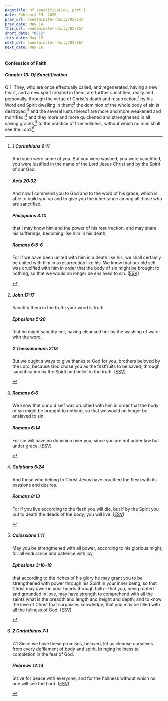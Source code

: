 ```yaml
---
pagetitle: Of sanctification, part 1
date: February 19, 2020
prev_url: /westminster-daily/05/14/
prev_date: May 14
this_url: /westminster-daily/05/15/
short_date: "0515"
this_date: May 15
next_url: /westminster-daily/05/16/
next_date: May 16
---
```


#### Confession of Faith

##### Chapter 13: Of Sanctification

<span class="q">Q 1.</span> They, who are once effectually called, and regenerated, having a new heart, and a new spirit created in them, are further sanctified, really and personally, through the virtue of Christ's death and resurrection,[^fnref:wcf1] by his Word and Spirit dwelling in them:[^fnref:wcf2] the dominion of the whole body of sin is destroyed,[^fnref:wcf3] and the several lusts thereof are more and more weakened and mortified;[^fnref:wcf4] and they more and more quickened and strengthened in all saving graces,[^fnref:wcf5] to the practice of true holiness, without which no man shall see the Lord.[^fnref:wcf6]

[^fnref:wcf1]: <div class="esv"><h5>1 Corinthians 6:11</h5> <div class="esv-text"><p id="p46006011.01-1">And such were some of you. But you were washed, you were sanctified, you were justified in the name of the Lord Jesus Christ and by the Spirit of our God.</p> </div><h5>Acts 20:32</h5> <div class="esv-text"><p id="p44020032.01-2">And now I commend you to God and to the word of his grace, which is able to build you up and to give you the inheritance among all those who are sanctified.</p> </div><h5>Philippians 3:10</h5> <div class="esv-text"><p id="p50003010.01-3">that I may know him and the power of his resurrection, and may share his sufferings, becoming like him in his death,</p> </div><h5>Romans 6:5-6</h5> <div class="esv-text"><p id="p45006005.01-4">For if we have been united with him in a death like his, we shall certainly be united with him in a resurrection like his. We know that our old self was crucified with him in order that the body of sin might be brought to nothing, so that we would no longer be enslaved to sin.  (<a href="http://www.esv.org" class="copyright">ESV</a>)</p> </div> </div>

[^fnref:wcf2]: <div class="esv"><h5>John 17:17</h5> <div class="esv-text"><p id="p43017017.01-1"><span class="woc">Sanctify them in the truth; your word is truth.</span></p> </div><h5>Ephesians 5:26</h5> <div class="esv-text"><p id="p49005026.01-2">that he might sanctify her, having cleansed her by the washing of water with the word,</p> </div><h5>2 Thessalonians 2:13</h5> <div class="esv-text"> <p id="p53002013.03-3">But we ought always to give thanks to God for you, brothers beloved by the Lord, because God chose you as the firstfruits to be saved, through sanctification by the Spirit and belief in the truth.  (<a href="http://www.esv.org" class="copyright">ESV</a>)</p> </div> </div>

[^fnref:wcf3]: <div class="esv"><h5>Romans 6:6</h5> <div class="esv-text"><p id="p45006006.01-1">We know that our old self was crucified with him in order that the body of sin might be brought to nothing, so that we would no longer be enslaved to sin.</p> </div><h5>Romans 6:14</h5> <div class="esv-text"><p id="p45006014.01-2">For sin will have no dominion over you, since you are not under law but under grace.  (<a href="http://www.esv.org" class="copyright">ESV</a>)</p> </div> </div>

[^fnref:wcf4]: <div class="esv"><h5>Galatians 5:24</h5> <div class="esv-text"><p id="p48005024.01-1">And those who belong to Christ Jesus have crucified the flesh with its passions and desires.</p> </div><h5>Romans 8:13</h5> <div class="esv-text"><p id="p45008013.01-2">For if you live according to the flesh you will die, but if by the Spirit you put to death the deeds of the body, you will live.  (<a href="http://www.esv.org" class="copyright">ESV</a>)</p> </div> </div>

[^fnref:wcf5]: <div class="esv"><h5>Colossians 1:11</h5> <div class="esv-text"><p id="p51001011.01-1">May you be strengthened with all power, according to his glorious might, for all endurance and patience with joy,</p> </div><h5>Ephesians 3:16-19</h5> <div class="esv-text"><p id="p49003016.01-2">that according to the riches of his glory he may grant you to be strengthened with power through his Spirit in your inner being, so that Christ may dwell in your hearts through faith&#8212;that you, being rooted and grounded in love, may have strength to comprehend with all the saints what is the breadth and length and height and depth, and to know the love of Christ that surpasses knowledge, that you may be filled with all the fullness of God.  (<a href="http://www.esv.org" class="copyright">ESV</a>)</p> </div> </div>

[^fnref:wcf6]: <div class="esv"><h5>2 Corinthians 7:1</h5> <div class="esv-text"><p id="p47007001.01-1"><span class="chapter-num" id="v47007001-1">7:1&nbsp;</span>Since we have these promises, beloved, let us cleanse ourselves from every defilement of body and spirit, bringing holiness to completion in the fear of God.</p> </div><h5>Hebrews 12:14</h5> <div class="esv-text"><p id="p58012014.01-2">Strive for peace with everyone, and for the holiness without which no one will see the Lord.  (<a href="http://www.esv.org" class="copyright">ESV</a>)</p> </div> </div>


